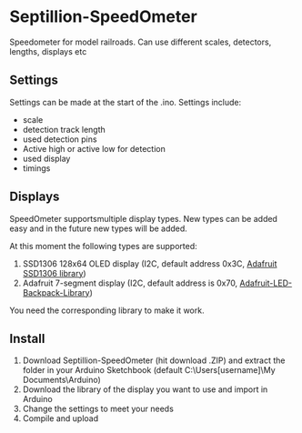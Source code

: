 # Septillion-SpeedOmeter
Speedometer for model railroads. Can use different scales, detectors, lengths, displays etc

## Settings
Settings can be made at the start of the .ino. Settings include:

* scale
* detection track length
* used detection pins
* Active high or active low for detection
* used display 
* timings

## Displays
SpeedOmeter supportsmultiple display types. New types can be added easy and in the future new types will be added.

At this moment the following types are supported:

1. SSD1306 128x64 OLED display (I2C, default address 0x3C, [Adafruit SSD1306 library](https://github.com/adafruit/Adafruit_SSD1306))
2. Adafruit 7-segment display (I2C, default address is 0x70, [Adafruit-LED-Backpack-Library](https://github.com/adafruit/Adafruit-LED-Backpack-Library))

You need the corresponding library to make it work.

## Install
1. Download Septillion-SpeedOmeter (hit download .ZIP) and extract the folder in your Arduino Sketchbook (default C:\Users\[username]\My Documents\Arduino\)
2. Download the library of the display you want to use and import in Arduino
3. Change the settings to meet your needs
4. Compile and upload
